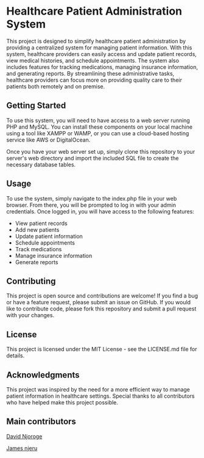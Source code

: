 # Healthcare Patient Administration System

This project is designed to simplify healthcare patient administration by providing a centralized system for managing patient information. With this system, healthcare providers can easily access and update patient records, view medical histories, and schedule appointments. The system also includes features for tracking medications, managing insurance information, and generating reports. By streamlining these administrative tasks, healthcare providers can focus more on providing quality care to their patients both remotely and on premise.

## Getting Started

To use this system, you will need to have access to a web server running PHP and MySQL. You can install these components on your local machine using a tool like XAMPP or WAMP, or you can use a cloud-based hosting service like AWS or DigitalOcean.

Once you have your web server set up, simply clone this repository to your server's web directory and import the included SQL file to create the necessary database tables.

## Usage

To use the system, simply navigate to the index.php file in your web browser. From there, you will be prompted to log in with your admin credentials. Once logged in, you will have access to the following features:

- View patient records
- Add new patients
- Update patient information
- Schedule appointments
- Track medications
- Manage insurance information
- Generate reports

## Contributing

This project is open source and contributions are welcome! If you find a bug or have a feature request, please submit an issue on GitHub. If you would like to contribute code, please fork this repository and submit a pull request with your changes.

## License

This project is licensed under the MIT License - see the LICENSE.md file for details.

## Acknowledgments

This project was inspired by the need for a more efficient way to manage patient information in healthcare settings. Special thanks to all contributors who have helped make this project possible.

## Main contributors
[David Njoroge](https://github.com/Ndegwadavid)

[James njeru](https://github.com/Mu-Gee)
